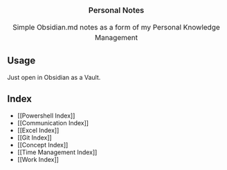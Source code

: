 <p>
  <p style="text-align:center;font-size:1.25em;margin-top:24px;margin-bottom:16px;font-weight:600;line-height:1.25">Personal Notes</p>
  <p style="text-align:center;font-size:16px;margin-top:0;margin-bottom:16px;line-height:1.5">Simple Obsidian.md notes as a form of my Personal Knowledge Management</p>
</p>

## Usage
Just open in Obsidian as a Vault.



## Index

<!--
```dataview
List From #Index
```
-->

- [[Powershell Index]]
- [[Communication Index]]
- [[Excel Index]]
- [[Git Index]]
- [[Concept Index]]
- [[Time Management Index]]
- [[Work Index]]



